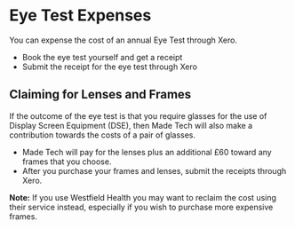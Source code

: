 # Eye Test Expenses

You can expense the cost of an annual Eye Test through Xero.

- Book the eye test yourself and get a receipt
- Submit the receipt for the eye test through Xero

## Claiming for Lenses and Frames

If the outcome of the eye test is that you require glasses for the use of Display Screen Equipment (DSE), then Made Tech will also make a contribution towards the costs of a pair of glasses.

- Made Tech will pay for the lenses plus an additional £60 toward any frames that you choose.
- After you purchase your frames and lenses, submit the receipts through Xero.

**Note:** If you use Westfield Health you may want to reclaim the cost using their service instead, especially if you wish to purchase more expensive frames.
